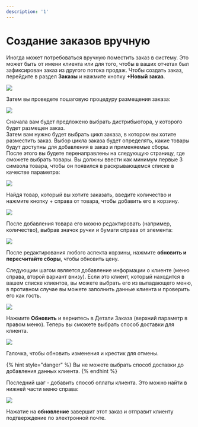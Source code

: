 ```yaml
---
description: '1'
---
```


# Создание заказов вручную

Иногда может потребоваться вручную поместить заказ в систему. Это может быть от имени клиента или для того, чтобы в ваших отчетах был зафиксирован заказ из другого потока продаж. Чтобы создать заказ, перейдите в раздел **Заказы** и нажмите кнопку **+Новый заказ**.

![](../../.gitbook/assets/manorder1.jpg)

Затем вы проведете пошаговую процедуру размещения заказа:

![](../../.gitbook/assets/manorder2.jpg)

Сначала вам будет предложено выбрать дистрибьютора, у которого будет размещен заказ.  
Затем вам нужно будет выбрать цикл заказа, в котором вы хотите разместить заказ. Выбор цикла заказа будет определять, какие товары будут доступны для добавления в заказ и применяемые сборы.  
После этого вы будете перенаправлены на следующую страницу, где сможете выбрать товары. Вы должны ввести как минимум первые 3 символа товара, чтобы он появился в раскрывающемся списке в качестве параметра:

![](../../.gitbook/assets/manorder3.jpg)

Найдя товар, который вы хотите заказать, введите количество и нажмите кнопку + справа от товара, чтобы добавить его в корзину.

![](../../.gitbook/assets/manorder4.jpg)

После добавления товара его можно редактировать \(например, количество\), выбрав значок ручки и бумаги справа от элемента:

![](../../.gitbook/assets/manorder5.jpg)

После редактирования любого аспекта корзины, нажмите **обновить и пересчитайте сборы**, чтобы обновить цену.

Следующим шагом является добавление информации о клиенте \(меню справа, второй вариант внизу\). Если это клиент, который находится в вашем списке клиентов, вы можете выбрать его из выпадающего меню, в противном случае вы можете заполнить данные клиента и проверить его как гость.

![](../../.gitbook/assets/manorder6.jpg)

Нажмите **Обновить** и вернитесь в Детали Заказа \(верхний параметр в правом меню\). Теперь вы сможете выбрать способ доставки для клиента.

![](../../.gitbook/assets/manorder7.jpg)

Галочка, чтобы обновить изменения и крестик для отмены.

{% hint style="danger" %}
Вы не можете выбрать способ доставки до добавления данных клиента.
{% endhint %}

Последний шаг - добавить способ оплаты клиента. Это можно найти в нижней части меню справа:

![](../../.gitbook/assets/manorder8.jpg)

Нажатие на **обновление** завершит этот заказ и отправит клиенту подтверждение по электронной почте.

